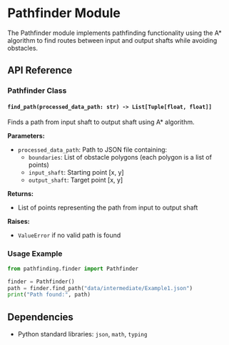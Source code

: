 # Pathfinder Module

The Pathfinder module implements pathfinding functionality using the A* algorithm to find routes between input and output shafts while avoiding obstacles.

## API Reference

### Pathfinder Class

#### `find_path(processed_data_path: str) -> List[Tuple[float, float]]`

Finds a path from input shaft to output shaft using A* algorithm.

**Parameters:**
- `processed_data_path`: Path to JSON file containing:
  - `boundaries`: List of obstacle polygons (each polygon is a list of points)
  - `input_shaft`: Starting point [x, y]
  - `output_shaft`: Target point [x, y]

**Returns:**
- List of points representing the path from input to output shaft

**Raises:**
- `ValueError` if no valid path is found

### Usage Example

```python
from pathfinding.finder import Pathfinder

finder = Pathfinder()
path = finder.find_path("data/intermediate/Example1.json")
print("Path found:", path)
```

## Dependencies
- Python standard libraries: `json`, `math`, `typing`
